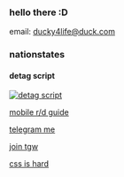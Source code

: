 ### hello there :D

email: ducky4life@duck.com

### nationstates

#### detag script
[![detag script](https://github-readme-stats.vercel.app/api/pin/?username=ducky4life&repo=ns-detag&theme=algolia)](https://github.com/ducky4life/ns-detag)

[mobile r/d guide](https://www.nationstates.net/page=dispatch/id=2519809)

[telegram me](https://www.nationstates.net/page=compose_telegram?tgto=ducky)

[join tgw](https://www.nationstates.net/region=the_order_of_the_grey_wardens)

[css is hard](https://ducky4life.pages.dev/tgw)
